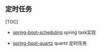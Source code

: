 ## 定时任务

[TOC]

* [spring-boot-scheduling](spring-boot-scheduling) spring task实现

* [spring-boot-quartz](spring-boot-quartz) quartz 定时任务


